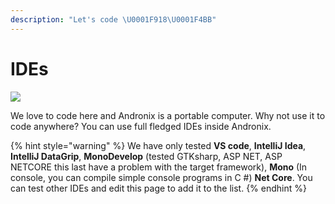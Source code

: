 ```yaml
---
description: "Let's code \U0001F918\U0001F4BB"
---
```


# IDEs

![](../../.gitbook/assets/ide_banner.png)

We love to code here and Andronix is a portable computer. Why not use it to code anywhere? You can use full fledged IDEs inside Andronix.

{% hint style="warning" %}
We have only tested **VS code**, **IntelliJ Idea**, **IntelliJ DataGrip**, **MonoDevelop** \(tested GTKsharp, ASP NET, ASP NETCORE this last have a problem with the target framework\), **Mono** \(In console, you can compile simple console programs in C \#\) **Net Core**. You can test other IDEs and edit this page to add it to the list.
{% endhint %}

